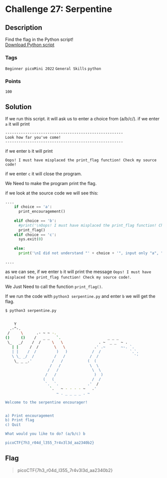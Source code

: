 # Challenge 27: Serpentine

## Description

Find the flag in the Python script!\
[Download Python script](https://artifacts.picoctf.net/c/94/serpentine.py)

### Tags

`Beginner picoMini 2022` `General Skills` `python`

### Points

`100`

## Solution

If we run this script. it will ask us to enter a choice from (a/b/c/). if we enter `a` it will print

```text
-----------------------------------------------------
Look how far you've come!
-----------------------------------------------------
```

if we enter `b` it will print

```text
Oops! I must have misplaced the print_flag function! Check my source code!
```

if we enter `c` it will close the program.

We Need to make the program print the flag.

if we look at the source code we will see this:

```python
....
    if choice == 'a':
      print_encouragement()
      
    elif choice == 'b':
      #print('\nOops! I must have misplaced the print_flag function! Check my source code!\n\n')
      print_flag()
    elif choice == 'c':
      sys.exit(0)
      
    else:
      print('\nI did not understand "' + choice + '", input only "a", "b" or "c"\n\n')

....
```

as we can see, if we enter `b` it will print the message `Oops! I must have misplaced the print_flag function! Check my source code!`.

We Just Need to call the function `print_flag()`.

If we run the code with `python3 serpentine.py` and enter `b` we will get the flag.

```bash
$ python3 serpentine.py


    Y
  .-^-.
 /     \      .- ~ ~ -.
()     ()    /   _ _   `.                     _ _ _
 \_   _/    /  /     \   \                . ~  _ _  ~ .
   | |     /  /       \   \             .' .~       ~-. `.
   | |    /  /         )   )           /  /             `.`.
   \ \_ _/  /         /   /           /  /                `'
    \_ _ _.'         /   /           (  (
                    /   /             \  \
                   /   /               \  \
                  /   /                 )  )
                 (   (                 /  /
                  `.  `.             .'  /
                    `.   ~ - - - - ~   .'
                       ~ . _ _ _ _ . ~

Welcome to the serpentine encourager!


a) Print encouragement
b) Print flag
c) Quit

What would you like to do? (a/b/c) b

picoCTF{7h3_r04d_l355_7r4v3l3d_aa2340b2}
```

## Flag

> picoCTF{7h3_r04d_l355_7r4v3l3d_aa2340b2}
